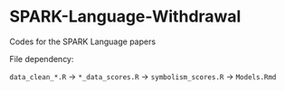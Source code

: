 # SPARK-Language-Withdrawal
Codes for the SPARK Language papers

File dependency:

`data_clean_*.R` -> `*_data_scores.R` -> `symbolism_scores.R` -> `Models.Rmd`
